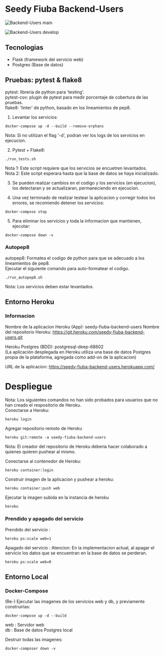 # Seedy Fiuba Backend-Users
![Backend-Users main](https://github.com/Seedy-Fiuba-Grupo-5/Backend-users/actions/workflows/main.yml/badge.svg?branch=main)

![Backend-Users develop](https://github.com/Seedy-Fiuba-Grupo-5/Backend-users/actions/workflows/develop.yml/badge.svg?branch=development-backend-users)




## Tecnologias
- Flask (framework del servicio web)
- Postgres (Base de datos)

## Pruebas: pytest & flake8
pytest: libreria de python para 'testing'.  
pytest-cov: plugin de pytest para medir porcentaje de cobertura de las pruebas.  
flake8: 'linter' de python, basado en los lineamientos de pep8.  
  
1) Levantar los servicios:
```
docker-compose up -d --build --remove-orphans
```
Nota: Si no utilizan el flag '-d', podran ver los logs de los servicios en 
ejecucion.  
  
2) Pytest + Flake8:
```
./run_tests.sh
```
Nota 1: Este script requiere que los servicios se encuetren levantados.  
Nota 2: Este script esperara hasta que la base de datos se haya inicializado.  
  
3) Se pueden realizar cambios en el codigo y los servicios (en ejecucion), los detectaran y se actualizaran, permaneciendo en ejecucion.  
  
4) Una vez terminado de realizar testear la aplicacion y corregir todos los errores, se recomiendo detener los servicios:  
```
docker-compose stop
```
  
5) Para eliminar los servicios y toda la informacion que mantienen, ejecutar:
```
docker-compose down -v
```
  
### Autopep8
autopep8: Formatea el codigo de python para que se adecuado a los
lineamientos de pep8.  
Ejecutar el siguiente comando para auto-formatear el codigo.
```
./run_autopep8.sh
```
Nota: Los servicios deben estar levantados.  
  
## Entorno Heroku
### Informacion
Nombre de la aplicacion Heroku (App): seedy-fiuba-backend-users
Nombre del repositorio Heroku: https://git.heroku.com/seedy-fiuba-backend-users.git  
  
Heroku Postgres (BDD): postgresql-deep-68602  
(La aplicación desplegada en Heroku utiliza una base de datos Postgres propia de 
la plataforma, agregada como add-on de la aplicacion)  
  
URL de la aplicacion: https://seedy-fiuba-backend-users.herokuapp.com/  

# Despliegue
Nota: Los siguientes comandos no han sido probados para usuarios que no han creado el respositorio de Heroku.  
Conectarse a Heroku:
```
heroku login
```
  
Agregar repositorio remoto de Heroku
```
heroku git:remote -a seedy-fiuba-backend-users
```
Nota: El creador del repositorio de Heroku deberia hacer colaborado a quienes quieren pushear al mismo.  
  
Conectarse al contenedor de Heroku:
```
heroku container:login
```
  
Construir imagen de la aplicacion y pushear a heroku:
```
heroku container:push web
```
  
Ejecutar la imagen subida en la instancia de heroku
```
heroku
```

### Prendido y apagado del servicio
Prendido del servicio :
```
heroku ps:scale web=1
```

Apagado del servicio :
Atencion: En la implementacion actual, al apagar el servicio los datos que se encuentran en la base de datos se perderan.
```
heroku ps:scale web=0
```


## Entorno Local
### Docker-Compose
(Re-) Ejecutar las imagenes de los servicios web y db, 
y previamente construirlas: 
```
docker-compose up -d --build
```
web : Servidor web  
db : Base de datos Postgres local  

Destruir todas las imagenes:
```
docker-composer down -v
```
